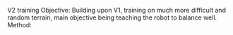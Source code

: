 V2 training
Objective:  Building upon V1, training on much more difficult and random terrain, main objective
            being teaching the robot to balance well. 
Method:
